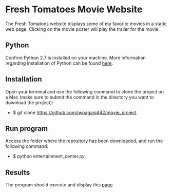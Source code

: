 # Fresh Tomatoes Movie Website
The Fresh Tomatoes website displays some of my favorite movies in a static web page.  Clicking on the movie poster will play the trailer for the movie.

## Python
Confirm Python 2.7 is installed on your machine.  More information regarding installation of Python can be found [here](https://www.python.org/downloads/).


## Installation
Open your terminal and use the following command to clone the project on a Mac (make sure to submit the command in the directory you want to download the project):
  - $ git clone https://github.com/jwpagani442/movie_project

## Run program
Access the folder where the repository has been downloaded, and run the following command:
  - $ python entertainment_center.py

## Results
The program should execute and display this [page](https://github.com/jwpagani442/movie_project/blob/master/Movie_site.jpeg).


